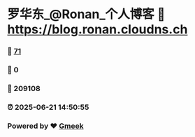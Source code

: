 # 罗华东_@Ronan_个人博客 :link: https://blog.ronan.cloudns.ch 
### :page_facing_up: [71](https://blog.ronan.cloudns.ch/tag.html) 
### :speech_balloon: 0 
### :hibiscus: 209108 
### :alarm_clock: 2025-06-21 14:50:55 
### Powered by :heart: [Gmeek](https://github.com/Meekdai/Gmeek)
